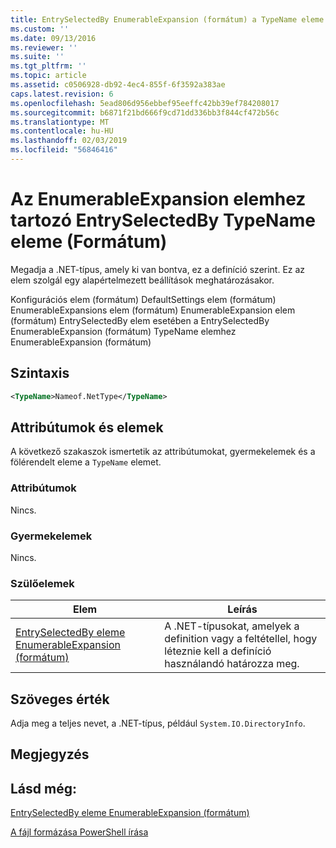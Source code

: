 ```yaml
---
title: EntrySelectedBy EnumerableExpansion (formátum) a TypeName eleme |} A Microsoft Docs
ms.custom: ''
ms.date: 09/13/2016
ms.reviewer: ''
ms.suite: ''
ms.tgt_pltfrm: ''
ms.topic: article
ms.assetid: c0506928-db92-4ec4-855f-6f3592a383ae
caps.latest.revision: 6
ms.openlocfilehash: 5ead806d956ebbef95eeffc42bb39ef784208017
ms.sourcegitcommit: b6871f21bd666f9cd71dd336bb3f844cf472b56c
ms.translationtype: MT
ms.contentlocale: hu-HU
ms.lasthandoff: 02/03/2019
ms.locfileid: "56846416"
---
```

# <a name="typename-element-for-entryselectedby-for-enumerableexpansion-format"></a>Az EnumerableExpansion elemhez tartozó EntrySelectedBy TypeName eleme (Formátum)

Megadja a .NET-típus, amely ki van bontva, ez a definíció szerint. Ez az elem szolgál egy alapértelmezett beállítások meghatározásakor.

Konfigurációs elem (formátum) DefaultSettings elem (formátum) EnumerableExpansions elem (formátum) EnumerableExpansion elem (formátum) EntrySelectedBy elem esetében a EntrySelectedBy EnumerableExpansion (formátum) TypeName elemhez EnumerableExpansion (formátum)

## <a name="syntax"></a>Szintaxis

```xml
<TypeName>Nameof.NetType</TypeName>

```

## <a name="attributes-and-elements"></a>Attribútumok és elemek

A következő szakaszok ismertetik az attribútumokat, gyermekelemek és a fölérendelt eleme a `TypeName` elemet.

### <a name="attributes"></a>Attribútumok

Nincs.

### <a name="child-elements"></a>Gyermekelemek

Nincs.

### <a name="parent-elements"></a>Szülőelemek

|Elem|Leírás|
|-------------|-----------------|
|[EntrySelectedBy eleme EnumerableExpansion (formátum)](./entryselectedby-element-for-enumerableexpansion-format.md)|A .NET-típusokat, amelyek a definition vagy a feltétellel, hogy léteznie kell a definíció használandó határozza meg.|

## <a name="text-value"></a>Szöveges érték

Adja meg a teljes nevet, a .NET-típus, például `System.IO.DirectoryInfo`.

## <a name="remarks"></a>Megjegyzés

## <a name="see-also"></a>Lásd még:

[EntrySelectedBy eleme EnumerableExpansion (formátum)](./entryselectedby-element-for-enumerableexpansion-format.md)

[A fájl formázása PowerShell írása](./writing-a-powershell-formatting-file.md)
